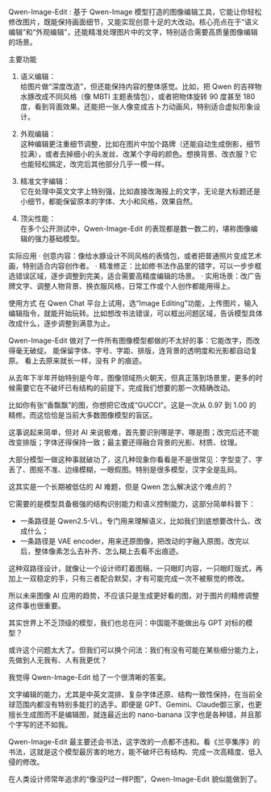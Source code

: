 Qwen-Image-Edit : 基于 Qwen-Image 模型打造的图像编辑工具，它能让你轻松修改图片，既能保持画面细节，又能实现创意十足的大改动。核心亮点在于“语义编辑”和“外观编辑”，还能精准处理图片中的文字，特别适合需要高质量图像编辑的场景。

主要功能
1. 语义编辑：  
   给图片做“深度改造”，但还能保持内容的整体感觉。比如，把 Qwen 的吉祥物水豚改成不同风格（像 MBTI 主题表情包），或者把物体旋转 90 度甚至 180 度，看到背面效果。还能把一张人像变成吉卜力动画风，特别适合虚拟形象设计。

2. 外观编辑：  
   这种编辑更注重细节调整，比如在图片中加个路牌（还能自动生成倒影，细节拉满），或者去掉细小的头发丝、改某个字母的颜色。想换背景、改衣服？它也能轻松搞定，改完后其他部分几乎一模一样。

3. 精准文字编辑：  
   它在处理中英文文字上特别强，比如直接改海报上的文字，无论是大标题还是小细节，都能保留原本的字体、大小和风格，效果自然。

4. 顶尖性能：  
   在多个公开测试中，Qwen-Image-Edit 的表现都是数一数二的，堪称图像编辑的强力基础模型。

实际应用
· 创意内容：像给水豚设计不同风格的表情包，或者把普通照片变成艺术画，特别适合内容创作者。
· 精准修正：比如修书法作品里的错字，可以一步步框选错误区域，逐步调整到完美，适合需要高精度编辑的场景。
· 实用场景：改广告牌文字、调整人物背景、换衣服风格，日常工作或个人创作都能用得上。

使用方式
在 Qwen Chat 平台上试用，选“Image Editing”功能，上传图片，输入编辑指令，就能开始玩转。比如想改书法错误，可以框出问题区域，告诉模型具体改成什么，逐步调整到满意为止。




Qwen-Image-Edit 做对了一件所有图像模型都做的不太好的事：它能改字，而改得毫无破绽。
能保留字体、字号、字距、排版，连背景的透明度和光影都自动复原。
看上去原来就长一样，没有 P 的痕迹。

从去年下半年开始特别是今年，图像领域热火朝天，但真正落到场景里，更多的时候需要它在不破坏已有结构的前提下，完成我们想要的那一次精确改动。

比如你有张“香飘飘”的图，你想把它改成“GUCCI”。这是一次从 0.97 到 1.00 的精修。而这恰恰是当前大多数图像模型的盲区。

这事说起来简单，但对 AI 来说极难，首先要识别哪是字、哪是图；改完后还不能改变排版；字体还得保持一致；最主要还得融合背景的光影、材质、纹理。

大部分模型一做这种事就破功了，这几种现象你看看是不是很常见：字型变了、字丢了、图抠不准、边缘模糊，一眼假图。特别是很多模型，汉字全是乱码。

这其实是一个长期被低估的 AI 难题，但是 Qwen 怎么解决这个难点的？

它需要的是模型具备极强的结构识别能力和语义控制能力，这部分简单科普下：
- 一条路径是 Qwen2.5-VL，专门用来理解语义，比如我们到底想要改什么、改成什么；
- 一条路径是 VAE encoder，用来还原图像，把改动的字融入原图，改完以后，整体像素怎么去补齐、怎么糊上去看不出痕迹。

这种双路径设计，就像让一个设计师盯着图稿，一只眼盯内容，一只眼盯版式，再加上一双稳定的手，只有三者配合默契，才有可能完成一次不被察觉的修改。

所以未来图像 AI 应用的趋势，不应该只是生成更好看的图，对于图片的精修调整这件事也很重要。

其实世界上不乏顶级的模型，我们也总在问：中国能不能做出与 GPT 对标的模型？

或许这个问题太大了。但我们可以换个问法：我们有没有可能在某些细分能力上，先做到人无我有、人有我更优？

我觉得 Qwen-Image-Edit 给了一个很清晰的答案。

文字编辑的能力，尤其是中英文混排、复杂字体还原、结构一致性保持，在当前全球范围内都没有特别多能打的选手。即便是 GPT、Gemini、Claude御三家，也更擅长生成图而不是编辑图，就连最近出的 nano-banana 汉字也是各种错，并且那个字写的还不如我。

Qwen-Image-Edit 最主要还会书法，这字改的一点都不违和。看《兰亭集序》的书法，这就是这个模型最厉害的地方，能不破坏已有结构、完成一次高精度、低入侵的修改。

在人类设计师常年追求的“像没P过一样P图”，Qwen-Image-Edit 貌似能做到了。
